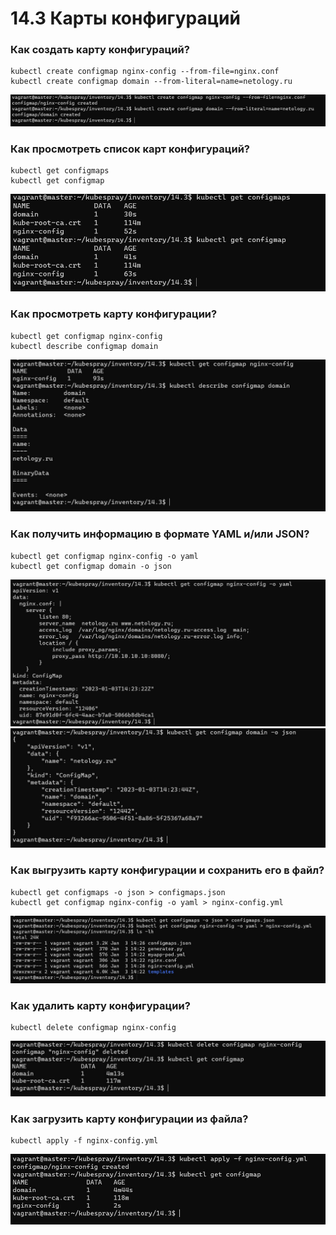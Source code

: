 # 14.3 Карты конфигураций

### Как создать карту конфигураций?

```
kubectl create configmap nginx-config --from-file=nginx.conf
kubectl create configmap domain --from-literal=name=netology.ru
```
![](https://github.com/Dmitriy-rzn/Homework/blob/main/14.3/1.JPG)

### Как просмотреть список карт конфигураций?

```
kubectl get configmaps
kubectl get configmap
```
![](https://github.com/Dmitriy-rzn/Homework/blob/main/14.3/2.JPG)

### Как просмотреть карту конфигурации?

```
kubectl get configmap nginx-config
kubectl describe configmap domain
```
![](https://github.com/Dmitriy-rzn/Homework/blob/main/14.3/3.JPG)

### Как получить информацию в формате YAML и/или JSON?

```
kubectl get configmap nginx-config -o yaml
kubectl get configmap domain -o json
```
![](https://github.com/Dmitriy-rzn/Homework/blob/main/14.3/4.JPG)
![](https://github.com/Dmitriy-rzn/Homework/blob/main/14.3/4.5.JPG)
### Как выгрузить карту конфигурации и сохранить его в файл?

```
kubectl get configmaps -o json > configmaps.json
kubectl get configmap nginx-config -o yaml > nginx-config.yml
```
![](https://github.com/Dmitriy-rzn/Homework/blob/main/14.3/5.JPG)

### Как удалить карту конфигурации?

```
kubectl delete configmap nginx-config
```
![](https://github.com/Dmitriy-rzn/Homework/blob/main/14.3/6.JPG)

### Как загрузить карту конфигурации из файла?

```
kubectl apply -f nginx-config.yml
```
![](https://github.com/Dmitriy-rzn/Homework/blob/main/14.3/7.JPG)
